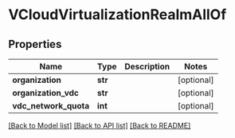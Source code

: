 # VCloudVirtualizationRealmAllOf

## Properties
Name | Type | Description | Notes
------------ | ------------- | ------------- | -------------
**organization** | **str** |  | [optional] 
**organization_vdc** | **str** |  | [optional] 
**vdc_network_quota** | **int** |  | [optional] 

[[Back to Model list]](../README.md#documentation-for-models) [[Back to API list]](../README.md#documentation-for-api-endpoints) [[Back to README]](../README.md)



